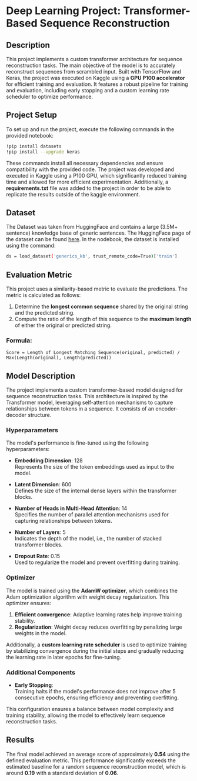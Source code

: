 # Deep Learning Project: Transformer-Based Sequence Reconstruction

## Description
This project implements a custom transformer architecture for sequence reconstruction tasks. The main objective of the model is to accurately reconstruct sequences from scrambled input. Built with TensorFlow and Keras, the project was executed on Kaggle using a **GPU P100 accelerator** for efficient training and evaluation. It features a robust pipeline for training and evaluation, including early stopping and a custom learning rate scheduler to optimize performance.

## Project Setup
To set up and run the project, execute the following commands in the provided notebook:

```bash
!pip install datasets
!pip install --upgrade keras
```
These commands install all necessary dependencies and ensure compatibility with the provided code.
The project was developed and executed in Kaggle using a P100 GPU, which significantly reduced training time and allowed for more efficient experimentation.
Additionally, a **requirements.txt** file was added to the project in order to be able to replicate the results outside of the kaggle environment.

## Dataset
The Dataset was taken from HuggingFace and contains a large (3.5M+ sentence) knowledge base of generic sentences. The HuggingFace page of the dataset can be found <a href="https://huggingface.co/datasets/community-datasets/generics_kb" target="_blank">here</a>.
In the nodebook, the dataset is installed using the command:
```bash
ds = load_dataset('generics_kb', trust_remote_code=True)['train']
```
## Evaluation Metric
This project uses a similarity-based metric to evaluate the predictions. The metric is calculated as follows:

1. Determine the **longest common sequence** shared by the original string and the predicted string.
2. Compute the ratio of the length of this sequence to the **maximum length** of either the original or predicted string.

### Formula:
```text
Score = Length of Longest Matching Sequence(original, predicted) / Max(Length(original), Length(predicted))
```

## Model Description
The project implements a custom transformer-based model designed for sequence reconstruction tasks. This architecture is inspired by the Transformer model, leveraging self-attention mechanisms to capture relationships between tokens in a sequence. It consists of an encoder-decoder structure.

### Hyperparameters
The model's performance is fine-tuned using the following hyperparameters:
- **Embedding Dimension**: 128  
  Represents the size of the token embeddings used as input to the model.
  
- **Latent Dimension**: 600  
  Defines the size of the internal dense layers within the transformer blocks.

- **Number of Heads in Multi-Head Attention**: 14  
  Specifies the number of parallel attention mechanisms used for capturing relationships between tokens.

- **Number of Layers**: 5  
  Indicates the depth of the model, i.e., the number of stacked transformer blocks.

- **Dropout Rate**: 0.15  
  Used to regularize the model and prevent overfitting during training.

### Optimizer
The model is trained using the **AdamW optimizer**, which combines the Adam optimization algorithm with weight decay regularization. This optimizer ensures:
1. **Efficient convergence**: Adaptive learning rates help improve training stability.
2. **Regularization**: Weight decay reduces overfitting by penalizing large weights in the model.

Additionally, a **custom learning rate scheduler** is used to optimize training by stabilizing convergence during the initial steps and gradually reducing the learning rate in later epochs for fine-tuning.

### Additional Components
- **Early Stopping**:  
  Training halts if the model's performance does not improve after 5 consecutive epochs, ensuring efficiency and preventing overfitting.

This configuration ensures a balance between model complexity and training stability, allowing the model to effectively learn sequence reconstruction tasks.

## Results
The final model achieved an average score of approximately **0.54** using the defined evaluation metric. This performance significantly exceeds the estimated baseline for a random sequence reconstruction model, which is around **0.19** with a standard deviation of **0.06**.
